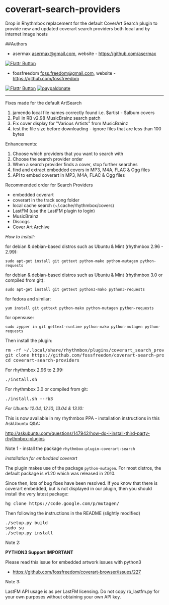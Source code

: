coverart-search-providers
=========================

Drop in Rhythmbox replacement for the default CoverArt Search plugin to provide new and updated coverart search providers both local and by internet image hosts

##Authors

 - asermax <asermax@gmail.com>, website - https://github.com/asermax

[![Flattr Button](http://api.flattr.com/button/button-compact-static-100x17.png "Flattr This!")](http://flattr.com/thing/1262052/asermax-on-GitHub "asermax")

 - fossfreedom <foss.freedom@gmail.com>, website - https://github.com/fossfreedom

[![Flattr Button](http://api.flattr.com/button/button-compact-static-100x17.png "Flattr This!")](http://flattr.com/thing/1811718/ "fossfreedom")  [![paypaldonate](https://www.paypalobjects.com/en_GB/i/btn/btn_donate_SM.gif)](https://www.paypal.com/cgi-bin/webscr?cmd=_s-xclick&hosted_button_id=KBV682WJ3BDGL)

-------------

Fixes made for the default ArtSearch

1. jamendo local file names correctly found i.e. $artist - $album covers
2. Pull in RB v2.98 MusicBrainz search patch
3. Fix cover display for "Various Artists" from MusicBrainz
4. test the file size before downloading - ignore files that are less than 100 bytes


Enhancements:

1. Choose which providers that you want to search with
2. Choose the search provider order
2. When a search provider finds a cover, stop further searches
3. find and extract embedded covers in MP3, M4A, FLAC & Ogg files
4. API to embed coverart in MP3, M4A, FLAC & Ogg files

Recommended order for Search Providers

 - embedded coverart
 - coverart in the track song folder
 - local cache search (~/.cache/rhythmbox/covers)
 - LastFM (use the LastFM plugin to login)
 - MusicBrainz
 - Discogs
 - Cover Art Archive

*How to install:*

for debian & debian-based distros such as Ubuntu & Mint (rhythmbox 2.96 - 2.99):

    sudo apt-get install git gettext python-mako python-mutagen python-requests
    
for debian & debian-based distros such as Ubuntu & Mint (rhythmbox 3.0 or compiled from git):

    sudo apt-get install git gettext python3-mako python3-requests

for fedora and similar:

    yum install git gettext python-mako python-mutagen python-requests
    
for opensuse:
 
    sudo zypper in git gettext-runtime python-mako python-mutagen python-requests

Then install the plugin:

<pre>
rm -rf ~/.local/share/rhythmbox/plugins/coverart_search_providers
git clone https://github.com/fossfreedom/coverart-search-providers.git
cd coverart-search-providers
</pre>

For rhythmbox 2.96 to 2.99:

<pre>
./install.sh
</pre>

For rhythmbox 3.0 or compiled from git:

<pre>
./install.sh --rb3
</pre>


*For Ubuntu 12.04, 12.10, 13.04 & 13.10:* 

This is now available in my rhythmbox PPA - installation instructions in this AskUbuntu Q&A:

http://askubuntu.com/questions/147942/how-do-i-install-third-party-rhythmbox-plugins

Note 1 - install the package `rhythmbox-plugin-coverart-search`

*installation for embedded coverart*

The plugin makes use of the package `python-mutagen`.  For most distros, the default package is v1.20 which was released in 2010.

Since then, lots of bug fixes have been resolved.  If you know that there is coverart embedded, but is not displayed
in our plugin, then you should install the very latest package:

<pre>
hg clone https://code.google.com/p/mutagen/
</pre>

Then following the instructions in the README (slightly modified)

<pre>
./setup.py build
sudo su
./setup.py install 
</pre>

Note 2:

**PYTHON3 Support IMPORTANT**

Please read this issue for embedded artwork issues with python3

 - https://github.com/fossfreedom/coverart-browser/issues/227

Note 3:

LastFM API usage is as per LastFM licensing.  Do not copy rb_lastfm.py for your own purposes without obtaining your own API key.
